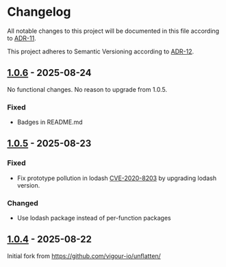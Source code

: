 # Changelog

All notable changes to this project will be documented in this file according to
[ADR-11].

This project adheres to Semantic Versioning according to [ADR-12].

## [1.0.6] - 2025-08-24

No functional changes. No reason to upgrade from 1.0.5.

### Fixed

- Badges in README.md

## [1.0.5] - 2025-08-23

### Fixed

- Fix prototype pollution in lodash [CVE-2020-8203] by upgrading lodash version.

### Changed

- Use lodash package instead of per-function packages

[CVE-2020-8203]: https://github.com/advisories/GHSA-p6mc-m468-83gw

## [1.0.4] - 2025-08-22

Initial fork from https://github.com/vigour-io/unflatten/

[ADR-11]: ./doc/adr/0011-we-will-keep-a-changelog.md
[ADR-12]: ./doc/adr/0012-we-will-use-semantic-versioning.md

[1.0.6]: https://github.com/Virtualix-LTD/unflatn/compare/v1.0.5...v1.0.6
[1.0.5]: https://github.com/Virtualix-LTD/unflatn/compare/v1.0.4...v1.0.5
[1.0.4]: https://github.com/Virtualix-LTD/unflatn/tree/90ff41bc6542eb2147d0bc7cac08eda004f8a0c2
